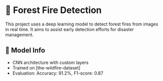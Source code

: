 # 🌲 Forest Fire Detection

This project uses a deep learning model to detect forest fires from images in real time. It aims to assist early detection efforts for disaster management.

## 🧠 Model Info
- CNN architecture with custom layers
- Trained on [the-wildfire-dataset]
- Evaluation: Accuracy: 91.2%, F1-score: 0.87
